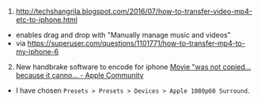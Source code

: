 1. http://techshangrila.blogspot.com/2016/07/how-to-transfer-video-mp4-etc-to-iphone.html
  - enables drag and drop with "Manually manage music and videos"
  - via https://superuser.com/questions/1101771/how-to-transfer-mp4-to-my-iphone-6
2. New handbrake software to encode for iphone [Movie "was not copied... because it canno… - Apple Community](https://discussions.apple.com/thread/2391597)
  - I have chosen `Presets > Presets > Devices > Apple 1080p60 Surround`.
